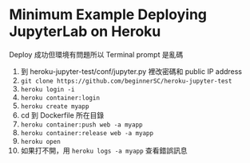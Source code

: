 # Minimum Example Deploying JupyterLab on Heroku

Deploy 成功但環境有問題所以 Terminal prompt 是亂碼

1. 到 heroku-jupyter-test/conf/jupyter.py 裡改密碼和 public IP address
1. ```git clone https://github.com/beginnerSC/heroku-jupyter-test```
1. ```heroku login -i```
1. ```heroku container:login```
1. ```heroku create myapp```
1. cd 到 Dockerfile 所在目錄
1. ```heroku container:push web -a myapp```
1. ```heroku container:release web -a myapp```
1. ```heroku open```
1. 如果打不開，用 ```heroku logs -a myapp``` 查看錯誤訊息
